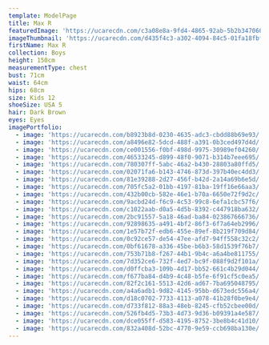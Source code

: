 ```yaml
---
template: ModelPage
title: Max R
featuredImage: 'https://ucarecdn.com/c3a08e8a-9fd4-4865-92ab-5b2b34706065/'
imageThumbnail: 'https://ucarecdn.com/d435f4c3-a302-4094-84c5-01fa18fbf8be/'
firstName: Max R
collection: Boys
height: 150cm
measurementType: chest
bust: 71cm
waist: 64cm
hips: 68cm
size: Kids 12
shoeSize: USA 5
hair: Dark Brown
eyes: Eyes
imagePortfolio:
  - image: 'https://ucarecdn.com/b8923b8d-0230-4635-adc3-cbdd88b69e93/'
  - image: 'https://ucarecdn.com/a8496e82-5dcd-488f-a391-0b3ced497d4d/'
  - image: 'https://ucarecdn.com/ce001556-f0bf-498d-9975-30989ef04260/'
  - image: 'https://ucarecdn.com/46533245-d899-48f0-9071-b314b7eee695/'
  - image: 'https://ucarecdn.com/780307ff-5abc-46a2-b430-28803a80ffd5/'
  - image: 'https://ucarecdn.com/02071fa6-b143-4746-873d-397b40ec4dd3/'
  - image: 'https://ucarecdn.com/81e39288-2d27-456f-b42d-2a14a69b6e5d/'
  - image: 'https://ucarecdn.com/705fc5a2-01bb-4197-81ba-19ff16e66aa3/'
  - image: 'https://ucarecdn.com/432b00cb-582e-46e1-b70a-6650e72f9d2c/'
  - image: 'https://ucarecdn.com/9acbd24d-f6c9-4c53-99c8-6efa1cbc57f6/'
  - image: 'https://ucarecdn.com/c1022aab-d0a5-4d5b-8392-c447918ba632/'
  - image: 'https://ucarecdn.com/2bc91557-5a18-46ad-ba84-023867666736/'
  - image: 'https://ucarecdn.com/92898635-a491-4bf2-86f3-6f7a64eb2996/'
  - image: 'https://ucarecdn.com/1e57b72f-edb6-455e-89ef-8b219f709d84/'
  - image: 'https://ucarecdn.com/0c92ce57-de54-47ee-afd7-94ff558c32c2/'
  - image: 'https://ucarecdn.com/0bf61678-a336-45be-b6b3-58d1539f76b7/'
  - image: 'https://ucarecdn.com/753b71b8-f267-44b1-9b4c-a6a4be811755/'
  - image: 'https://ucarecdn.com/7d352ce6-732f-4ed7-bc9f-088f9d2f101a/'
  - image: 'https://ucarecdn.com/d0ffcba3-109b-4d17-bb52-661c4b29d044/'
  - image: 'https://ucarecdn.com/f677ba84-d4b9-4c48-b5fe-6f91cf5c0ea5/'
  - image: 'https://ucarecdn.com/82f2c161-5513-42d6-ad67-7ba695048795/'
  - image: 'https://ucarecdn.com/a4a6adb1-9d82-4145-95bb-d673edc556a4/'
  - image: 'https://ucarecdn.com/d18c0702-7733-4113-a078-41b28f0be9e4/'
  - image: 'https://ucarecdn.com/d733f812-88a3-48eb-8245-cfb52cbee00d/'
  - image: 'https://ucarecdn.com/526fb4d5-73b3-4d73-9d36-b09391a4e587/'
  - image: 'https://ucarecdn.com/dce055ff-d583-4195-8752-3be8b4c41d10/'
  - image: 'https://ucarecdn.com/832a408d-52bc-4770-9e59-ccb698ba130e/'
---
```


